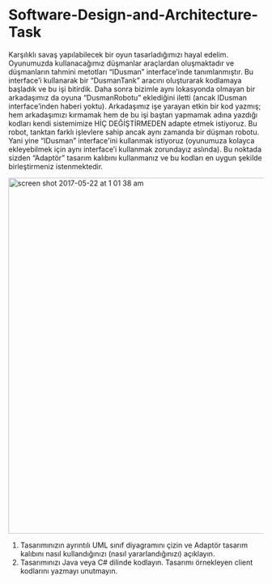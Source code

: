 # Software-Design-and-Architecture-Task


Karşılıklı savaş yapılabilecek bir oyun tasarladığımızı hayal edelim. Oyunumuzda kullanacağımız 
düşmanlar araçlardan oluşmaktadır ve düşmanların tahmini metotları “IDusman” interface’inde tanımlanmıştır. 
Bu interface’i kullanarak bir “DusmanTank” aracını oluşturarak kodlamaya başladık ve bu işi bitirdik. Daha sonra 
bizimle aynı lokasyonda olmayan bir arkadaşımız da oyuna “DusmanRobotu” eklediğini iletti (ancak IDusman interface’inden 
haberi yoktu). Arkadaşımız işe yarayan etkin bir kod yazmış; hem arkadaşımızı kırmamak hem de bu işi baştan yapmamak 
adına yazdığı kodları kendi sistemimize HİÇ DEĞİŞTİRMEDEN adapte etmek istiyoruz. 
Bu robot, tanktan farklı işlevlere sahip ancak aynı zamanda bir düşman robotu. 
Yani yine “IDusman” interface'ini kullanmak istiyoruz (oyunumuza kolayca ekleyebilmek için aynı interface’i 
kullanmak zorundayız aslında). Bu noktada sizden “Adaptör” tasarım kalıbını kullanmanız ve bu kodları en uygun şekilde 
birleştirmeniz istenmektedir.

<img width="703" alt="screen shot 2017-05-22 at 1 01 38 am" src="https://cloud.githubusercontent.com/assets/23179810/26287802/f75b8cb4-3e8a-11e7-88d4-a44dd89a1fd5.png">

1. Tasarımınızın ayrıntılı UML sınıf diyagramını çizin ve Adaptör tasarım kalıbını nasıl kullandığınızı (nasıl yararlandığınızı) açıklayın.
2. Tasarımınızı Java veya C# dilinde kodlayın. Tasarımı örnekleyen client kodlarını yazmayı unutmayın.
